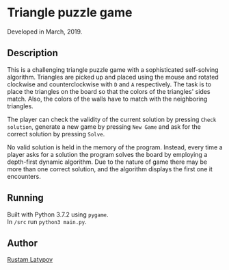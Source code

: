 # Triangle puzzle game 

Developed in March, 2019.

## Description

This is a challenging triangle puzzle game with a sophisticated self-solving algorithm. Triangles are picked up and placed using the mouse and rotated clockwise and counterclockwise with `D` and `A` respectively. The task is to place the triangles on the board so that the colors of the triangles' sides match. Also, the colors of the walls have to match with the neighboring triangles.

The player can check the validity of the current solution by pressing `Check solution`, generate a new game by pressing `New Game` and ask for the correct solution by pressing `Solve`. 

No valid solution is held in the memory of the program. Instead, every time a player asks for a solution the program solves the board by employing a depth-first dynamic algorithm. Due to the nature of game there may be more than one correct solution, and the algorithm displays the first one it encounters. 


## Running

Built with Python 3.7.2 using `pygame`.<br/>
In `/src` run `python3 main.py`.


## Author

[Rustam Latypov](mailto:rustam.latypov@aalto.fi)
